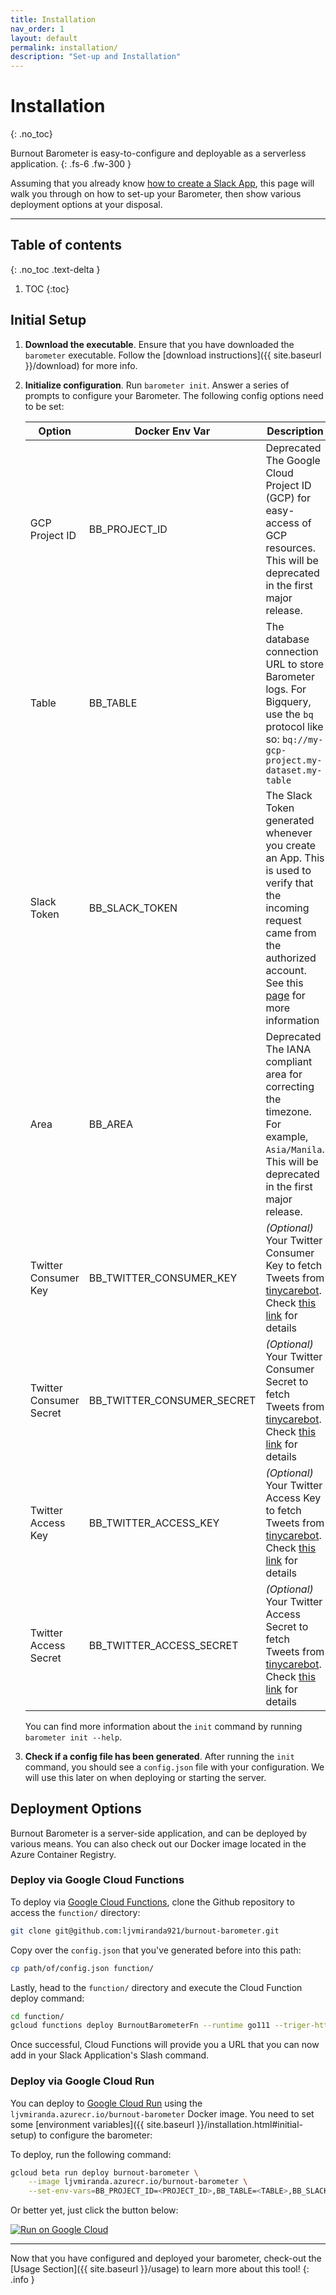 ```yaml
---
title: Installation
nav_order: 1
layout: default
permalink: installation/
description: "Set-up and Installation"
---
```



# Installation
{: .no_toc}


Burnout Barometer is easy-to-configure and deployable as a serverless application.
{: .fs-6 .fw-300 }

Assuming that you already know [how to create a Slack
App](https://api.slack.com/start), this page will walk you through on how to set-up
your Barometer, then show various deployment options at your disposal.

---


## Table of contents
{: .no_toc .text-delta }

1. TOC
{:toc}

## Initial Setup 

1. **Download the executable**. Ensure that you have downloaded the `barometer`
   executable. Follow the [download instructions]({{ site.baseurl }}/download)
   for more info.
2. **Initialize configuration**. Run `barometer init`. Answer a series of
   prompts to configure your Barometer. The following config options need to be
   set:

    | Option         | Docker Env Var | Description                                                                                                                                                                                                                                                          |
    |----------------|----------------|----------------------------------------------------------------------------------------------------------------------------------------------------------------------------------------------------------------------------------------------------------------------|
    | GCP Project ID | BB_PROJECT_ID  | <span class="label label-red">Deprecated</span> The Google Cloud Project ID (GCP) for easy-access of GCP resources. This will be deprecated in the first major release.                                                                                                                                              |
    | Table          | BB_TABLE       | The database connection URL to store Barometer logs. For Bigquery, use the `bq` protocol like so: `bq://my-gcp-project.my-dataset.my-table`                                                                                                                          |
    | Slack Token    | BB_SLACK_TOKEN | The Slack Token generated whenever you create an App. This is used to verify that the incoming request came from the authorized account. See this [page](https://slack.com/intl/en-ph/help/articles/215770388-Create-and-regenerate-API-tokens) for more information |
    | Area           | BB_AREA        | <span class="label label-red">Deprecated</span> The IANA compliant area for correcting the timezone. For example, `Asia/Manila`. This will be deprecated in the first major release. |
    |Twitter Consumer Key | BB_TWITTER_CONSUMER_KEY | *(Optional)* Your Twitter Consumer Key to fetch Tweets from [tinycarebot](https://twitter.com/tinycarebot). Check [this link](https://dev.twitter.com/apps/new) for details |
    | Twitter Consumer Secret| BB_TWITTER_CONSUMER_SECRET        | *(Optional)* Your Twitter Consumer Secret to fetch Tweets from [tinycarebot](https://twitter.com/tinycarebot). Check [this link](https://dev.twitter.com/apps/new) for details |
    | Twitter Access Key| BB_TWITTER_ACCESS_KEY        | *(Optional)* Your Twitter Access Key to fetch Tweets from [tinycarebot](https://twitter.com/tinycarebot). Check [this link](https://dev.twitter.com/apps/new) for details |
    | Twitter Access Secret| BB_TWITTER_ACCESS_SECRET        | *(Optional)* Your Twitter Access Secret to fetch Tweets from [tinycarebot](https://twitter.com/tinycarebot). Check [this link](https://dev.twitter.com/apps/new) for details |

    You can find more information about the `init` command by running
    `barometer init --help`.

3. **Check if a config file has been generated**. After running the `init`
   command, you should see a `config.json` file with your configuration. We
   will use this later on when deploying or starting the server.


## Deployment Options

Burnout Barometer is a server-side application, and can be deployed by various
means. You can also check out our Docker image located in the Azure
Container Registry.

### Deploy via Google Cloud Functions

To deploy via [Google Cloud Functions](https://cloud.google.com/functions/),
clone the Github repository to access the `function/` directory:

```bash
git clone git@github.com:ljvmiranda921/burnout-barometer.git
```

Copy over the `config.json` that you've generated before into this path:

```bash
cp path/of/config.json function/
```

Lastly, head to the `function/` directory and execute the Cloud Function deploy
command:

```bash
cd function/
gcloud functions deploy BurnoutBarometerFn --runtime go111 --triger-http
```

Once successful, Cloud Functions will provide you a URL that you can now
add in your Slack Application's Slash command.

### Deploy via Google Cloud Run

You can deploy to [Google Cloud Run](https://cloud.google.com/run/) using the
`ljvmiranda.azurecr.io/burnout-barometer` Docker image. You need to set
some [environment variables]({{ site.baseurl  }}/installation.html#initial-setup) to configure the barometer: 

To deploy, run the following command:

```bash
gcloud beta run deploy burnout-barometer \
    --image ljvmiranda.azurecr.io/burnout-barometer \
    --set-env-vars=BB_PROJECT_ID=<PROJECT_ID>,BB_TABLE=<TABLE>,BB_SLACK_TOKEN=<TOKEN>,BB_AREA=<AREA>
```

Or better yet, just click the button below:

[![Run on Google Cloud](https://deploy.cloud.run/button.svg)](https://deploy.cloud.run?git_repo=https://github.com/ljvmiranda921/burnout-barometer.git)

---

Now that you have configured and deployed your barometer, check-out the [Usage
Section]({{ site.baseurl }}/usage) to learn more about this tool!
{: .info }
